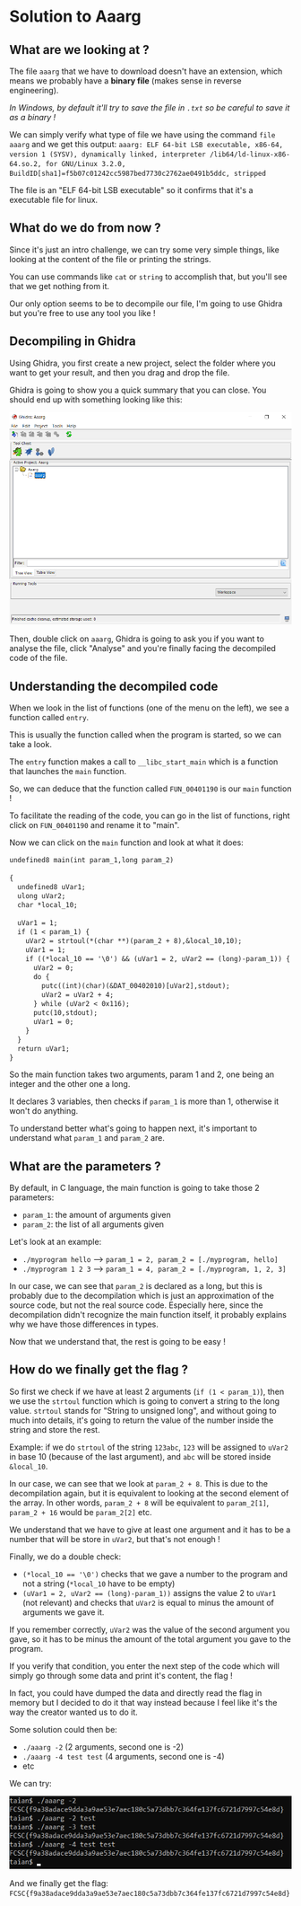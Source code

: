 # Solution to Aaarg

## What are we looking at ?

The file `aaarg` that we have to download doesn't have an extension, which means we probably have a **binary file** (makes sense in reverse engineering).

*In Windows, by default it'll try to save the file in `.txt` so be careful to save it as a binary !*


We can simply verify what type of file we have using the command `file aaarg` and we get this output:
`aaarg: ELF 64-bit LSB executable, x86-64, version 1 (SYSV), dynamically linked, interpreter /lib64/ld-linux-x86-64.so.2, for GNU/Linux 3.2.0, BuildID[sha1]=f5b07c01242cc5987bed7730c2762ae0491b5ddc, stripped`

The file is an "ELF 64-bit LSB executable" so it confirms that it's a executable file for linux.


## What do we do from now ?

Since it's just an intro challenge, we can try some very simple things, like looking at the content of the file or printing the strings.

You can use commands like `cat` or `string` to accomplish that, but you'll see that we get nothing from it.

Our only option seems to be to decompile our file, I'm going to use Ghidra but you're free to use any tool you like !


## Decompiling in Ghidra

Using Ghidra, you first create a new project, select the folder where you want to get your result, and then you drag and drop the file.

Ghidra is going to show you a quick summary that you can close. You should end up with something looking like this:

![](readme_images/ghidra_new_project.png)

Then, double click on `aaarg`, Ghidra is going to ask you if you want to analyse the file, click "Analyse" and you're finally facing the decompiled code of the file.


## Understanding the decompiled code

When we look in the list of functions (one of the menu on the left), we see a function called `entry`.

This is usually the function called when the program is started, so we can take a look.

The `entry` function makes a call to `__libc_start_main` which is a function that launches the `main` function.

So, we can deduce that the function called `FUN_00401190` is our `main` function !

To facilitate the reading of the code, you can go in the list of functions, right click on `FUN_00401190` and rename it to "main".

Now we can click on the `main` function and look at what it does:

```
undefined8 main(int param_1,long param_2)

{
  undefined8 uVar1;
  ulong uVar2;
  char *local_10;
  
  uVar1 = 1;
  if (1 < param_1) {
    uVar2 = strtoul(*(char **)(param_2 + 8),&local_10,10);
    uVar1 = 1;
    if ((*local_10 == '\0') && (uVar1 = 2, uVar2 == (long)-param_1)) {
      uVar2 = 0;
      do {
        putc((int)(char)(&DAT_00402010)[uVar2],stdout);
        uVar2 = uVar2 + 4;
      } while (uVar2 < 0x116);
      putc(10,stdout);
      uVar1 = 0;
    }
  }
  return uVar1;
}
```

So the main function takes two arguments, param 1 and 2, one being an integer and the other one a long.

It declares 3 variables, then checks if `param_1` is more than 1, otherwise it won't do anything.

To understand better what's going to happen next, it's important to understand what `param_1` and `param_2` are.

## What are the parameters ?

By default, in C language, the main function is going to take those 2 parameters:
* `param_1`: the amount of arguments given
* `param_2`: the list of all arguments given

Let's look at an example:
* `./myprogram hello` --> `param_1 = 2, param_2 = [./myprogram, hello]`
* `./myprogram 1 2 3` --> `param_1 = 4, param_2 = [./myprogram, 1, 2, 3]`

In our case, we can see that `param_2` is declared as a long, but this is probably due to the decompilation which is just an approximation of the source code, but not the real source code. Especially here, since the decompilation didn't recognize the main function itself, it probably explains why we have those differences in types.

Now that we understand that, the rest is going to be easy !

## How do we finally get the flag ?

So first we check if we have at least 2 arguments (`if (1 < param_1)`), then we use the `strtoul` function which is going to convert a string to the long value.
`strtoul` stands for "String to unsigned long", and without going to much into details, it's going to return the value of the number inside the string and store the rest.

Example: if we do `strtoul` of the string `123abc`, `123` will be assigned to `uVar2` in base 10 (because of the last argument), and `abc` will be stored inside `&local_10`.

In our case, we can see that we look at `param_2 + 8`. This is due to the decompilation again, but it is equivalent to looking at the second element of the array.
In other words, `param_2 + 8` will be equivalent to `param_2[1]`, `param_2 + 16` would be `param_2[2]` etc.

We understand that we have to give at least one argument and it has to be a number that will be store in `uVar2`, but that's not enough !

Finally, we do a double check:
* `(*local_10 == '\0')` checks that we gave a number to the program and not a string (`*local_10` have to be empty)
* `(uVar1 = 2, uVar2 == (long)-param_1))` assigns the value 2 to `uVar1` (not relevant) and checks that `uVar2` is equal to minus the amount of arguments we gave it.

If you remember correctly, `uVar2` was the value of the second argument you gave, so it has to be minus the amount of the total argument you gave to the program.

If you verify that condition, you enter the next step of the code which will simply go through some data and print it's content, the flag !

In fact, you could have dumped the data and directly read the flag in memory but I decided to do it that way instead because I feel like it's the way the creator wanted us to do it.

Some solution could then be:
* `./aaarg -2` (2 arguments, second one is -2)
* `./aaarg -4 test test` (4 arguments, second one is -4)
* etc

We can try:

![](readme_images/flag_output.png)

And we finally get the flag: `FCSC{f9a38adace9dda3a9ae53e7aec180c5a73dbb7c364fe137fc6721d7997c54e8d}`
